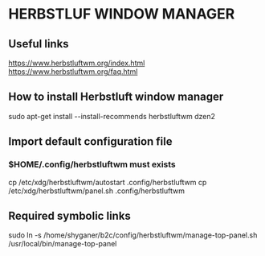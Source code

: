 # HERBSTLUF WINDOW MANAGER

## Useful links
https://www.herbstluftwm.org/index.html
https://www.herbstluftwm.org/faq.html

## How to install Herbstluft window manager
sudo apt-get install --install-recommends herbstluftwm dzen2

## Import default configuration file
### $HOME/.config/herbstluftwm must exists
cp /etc/xdg/herbstluftwm/autostart .config/herbstluftwm
cp /etc/xdg/herbstluftwm/panel.sh .config/herbstluftwm

## Required symbolic links
sudo ln -s /home/shyganer/b2c/config/herbstluftwm/manage-top-panel.sh /usr/local/bin/manage-top-panel

